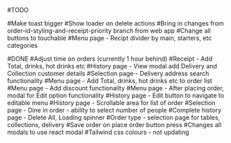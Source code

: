 #TODO

#Make toast bigger
#Show loader on delete actions
#Bring in changes from order-id-styling-and-receipt-priority branch from web app
#Change all buttons to touchable
#Menu page - Recipt divider by main, starters, etc categories

#DONE
#Adjust time on orders (currently 1 hour behind)
#Receipt - Add Total, drinks, hot drinks etc
#History page - View modal add Delivery and Collection customer details
#Selection page - Delivery address search functionality
#Menu page - Add Total, drinks, hot drinks etc to order list
#Menu page - Add discount functionality
#Menu page - After placing order, modal for Edit option functionality
#History page - Edit button to navigate to editable menu
#History page - Scrollable area for list of order
#Selection page - Dine in order - ability to select number of people
#Complete history page - Delete All, Loading spinner
#Order type - selection page for tables, collections, delivery
#Save order on place order button press
#Changes all modals to use react modal
#Tailwind css colours - not updating
